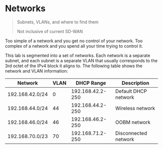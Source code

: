 # Networks

> Subnets, VLANs, and where to find them
> 
> Not inclusive of current SD-WAN

Too simple of a network and you get no control of your network.  Too complex of a network and you spend all your time trying to control it.

This lab is segmented into a set of networks. Each network is a separate subnet, and each subnet is a separate VLAN that usually corresponds to the 3rd octet of the IPv4 block it aligns to. The following table shows the network and VLAN information:

| Network         | VLAN | DHCP Range         | Description            |
|-----------------|------|--------------------|------------------------|
| 192.168.42.0/24 |    0 | 192.168.42.2-250   | Default DHCP network   |
| 192.168.44.0/24 |   44 | 192.168.44.2-250   | Wireless network       |
| 192.168.46.0/24 |   46 | 192.168.46.2-250   | OOBM network           |
| 192.168.70.0/23 |   70 | 192.168.71.2-250   | Disconnected network   |

